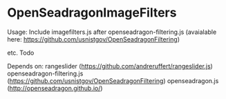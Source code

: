 # OpenSeadragonImageFilters



Usage:
Include imagefilters.js after openseadragon-filtering.js (avaialable here: https://github.com/usnistgov/OpenSeadragonFiltering)

etc. Todo

Depends on:
rangeslider (https://github.com/andreruffert/rangeslider.js)
openseadragon-filtering.js (https://github.com/usnistgov/OpenSeadragonFiltering)
openseadragon.js (http://openseadragon.github.io/)

